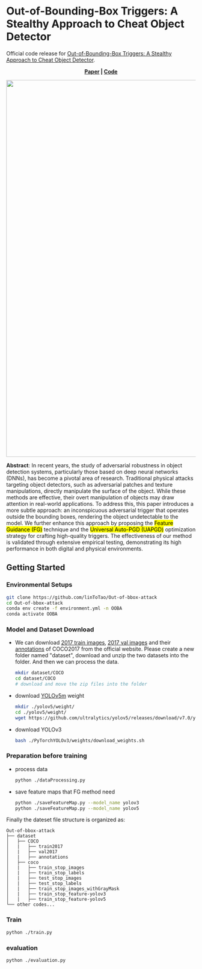 # Out-of-Bounding-Box Triggers: A Stealthy Approach to Cheat Object Detector

Official code release for [Out-of-Bounding-Box Triggers: A Stealthy Approach to Cheat Object Detector](https://github.com/linToTao/Out-of-bbox-attack).

<p align='center'>
  <b>
    <a href="https://github.com/linToTao/Out-of-bbox-attack">Paper</a>
    |
    <a href="https://github.com/linToTao/Out-of-bbox-attack">Code</a> 
  </b>
</p> 
  <p align='center'>
    <img src='static/out-of-bbox-attack.png' width='1000'/>
  </p>

**Abstract**: In recent years, the study of adversarial robustness in object detection systems, particularly those based on deep neural networks (DNNs), has become a pivotal area of research. Traditional physical attacks targeting object detectors, such as adversarial patches and texture manipulations, directly manipulate the surface of the object. While these methods are effective, their overt manipulation of objects may draw attention in real-world applications. To address this, this paper introduces a more subtle approach: an inconspicuous adversarial trigger that operates outside the bounding boxes, rendering the object undetectable to the model. We further enhance this approach by proposing the <mark>Feature Guidance (FG)</mark> technique and the <mark>Universal Auto-PGD (UAPGD)</mark> optimization strategy for crafting high-quality triggers. The effectiveness of our method is validated through extensive empirical testing, demonstrating its high performance in both digital and physical environments.

## Getting Started

### Environmental Setups

```bash
git clone https://github.com/linToTao/Out-of-bbox-attack
cd Out-of-bbox-attack
conda env create -f environment.yml -n OOBA
conda activate OOBA
```

### Model and Dataset Download

- We can download [2017 train images](http://images.cocodataset.org/zips/train2017.zip), [2017 val images](http://images.cocodataset.org/zips/val2017.zip) and their [annotations](http://images.cocodataset.org/annotations/annotations_trainval2017.zip) of COCO2017 from the official website.
Please create a new folder named "dataset", download and unzip the two datasets into the folder. And then we can process the data.

  ```bash
  mkdir dataset/COCO
  cd dataset/COCO
  # download and move the zip files into the folder
  ```
- download [YOLOv5m](https://github.com/ultralytics/yolov5/releases/download/v7.0/yolov5m.pt) weight
  
    ```bash
    mkdir ./yolov5/weight/
    cd ./yolov5/weight/
    wget https://github.com/ultralytics/yolov5/releases/download/v7.0/yolov5m.pt
    ```

- download YOLOv3
  
    ```bash
    bash ./PyTorchYOLOv3/weights/download_weights.sh
    ```

### Preparation before training

- process data

    ```bash
    python ./dataProcessing.py
    ```

- save feature maps that FG method need

    ```bash
    python ./saveFeatureMap.py --model_name yolov3
    python ./saveFeatureMap.py --model_name yolov5
    ```

Finally the dateset file structure is organized as:

```
Out-of-bbox-attack
├── dataset
│   ├── COCO
│   |   ├── train2017
│   |   ├── val2017
│   |   ├── annotations
│   ├── coco
│   |   ├── train_stop_images
│   |   ├── train_stop_labels
│   |   ├── test_stop_images
│   |   ├── test_stop_labels
│   |   ├── train_stop_images_withGrayMask 
│   |   ├── train_stop_feature-yolov3
│   |   ├── train_stop_feature-yolov5
└── other codes...
```

### Train

```bash 
python ./train.py
```

### evaluation

```bash 
python ./evaluation.py
```
  
